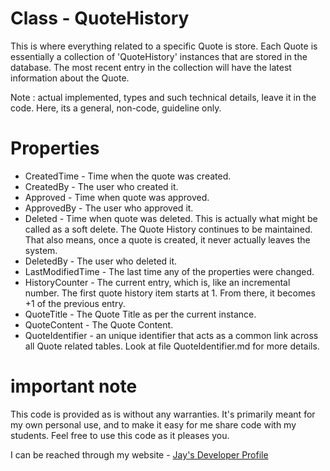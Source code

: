 # Class - QuoteHistory

This is where everything related to a specific Quote is store. Each Quote is essentially a collection of 'QuoteHistory' instances that are stored in the database. The most recent entry in the collection will have the latest information about the Quote.

Note : actual implemented, types and such technical details, leave it in the code. Here, its a general, non-code, guideline only.

# Properties

* CreatedTime - Time when the quote was created. 
* CreatedBy - The user who created it.
* Approved - Time when quote was approved.
* ApprovedBy - The user who approved it.
* Deleted - Time when quote was deleted. This is actually what might be called as a soft delete. The Quote History continues to be maintained. That also means, once a quote is created, it never actually leaves the system.
* DeletedBy - The user who deleted it.
* LastModifiedTime - The last time any of the properties were changed.
* HistoryCounter - The current entry, which is, like an incremental number. The first quote history item starts at 1. From there, it becomes +1 of the previous entry.
* QuoteTitle - The Quote Title as per the current instance.
* QuoteContent - The Quote Content. 
* QuoteIdentifier - an unique identifier that acts as a common link across all Quote related tables. Look at file QuoteIdentifier.md for more details.

# important note 

This code is provided as is without any warranties. It's primarily meant for my own personal use, and to make it easy for me share code with my students. Feel free to use this code as it pleases you.

I can be reached through my website - [Jay's Developer Profile](https://jay-study-nildana.github.io/developerprofile)